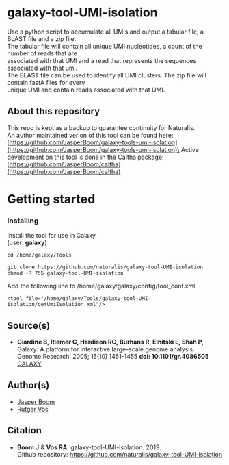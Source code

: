 # galaxy-tool-UMI-isolation
Use a python script to accumulate all UMIs and output a tabular file, a BLAST file and a zip file.\
The tabular file will contain all unique UMI nucleotides, a count of the number of reads that are\
associated with that UMI and a read that represents the sequences associated with that umi.\
The BLAST file can be used to identify all UMI clusters.  The zip file will contain fastA files for every\
unique UMI and contain reads associated with that UMI.

## About this repository
This repo is kept as a backup to guarantee continuity for Naturalis.\
An author maintained verion of this tool can be found here:\
[https://github.com/JasperBoom/galaxy-tools-umi-isolation](https://github.com/JasperBoom/galaxy-tools-umi-isolation)\
Active development on this tool is done in the Caltha package:\
[https://github.com/JasperBoom/caltha](https://github.com/JasperBoom/caltha)


# Getting started
### Installing
Install the tool for use in Galaxy  
(user: **galaxy**)  
```
cd /home/galaxy/Tools
```
```
git clone https://github.com/naturalis/galaxy-tool-UMI-isolation
chmod -R 755 galaxy-tool-UMI-isolation
```
Add the following line to /home/galaxy/galaxy/config/tool_conf.xml
```
<tool file="/home/galaxy/Tools/galaxy-tool-UMI-isolation/getUmiIsolation.xml"/>
```

## Source(s)
* __Giardine B, Riemer C, Hardison RC, Burhans R, Elnitski L, Shah P__,  
  Galaxy: A platform for interactive large-scale genome analysis.  
  Genome Research. 2005; 15(10) 1451-1455 __doi: 10.1101/gr.4086505__  
  [GALAXY](https://www.galaxyproject.org/)

## Author(s)
* [Jasper Boom](https://github.com/JasperBoom)
* [Rutger Vos](https://github.com/rvosa)

## Citation
* __Boom J__ & __Vos RA__, galaxy-tool-UMI-isolation. 2019.  
  Github repository: https://github.com/naturalis/galaxy-tool-UMI-isolation
